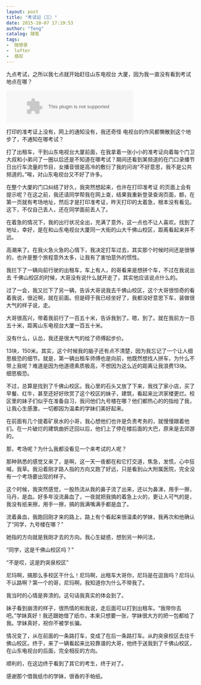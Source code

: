 ```yaml
---
layout: post
title: "考试记（三）"
date: 2015-10-07 17:19:53
author: "Teng"
catalog: 随笔
tags:
-  随想录
-  lofter
-  感叹
---
```

九点考试，之所以我七点就开始赶往山东电视台 大厦，因为我一直没有看到考试地点在哪？

<embed height="86" width="340" invokeurls="false" src="http://music.163.com/style/swf/widget.swf?sid=26508242&amp;type=2&amp;auto=1&amp;width=320&amp;height=66" wmode="transparent">

打印的准考证上没有，网上的通知没有，我还奇怪 电视台的作风都懒散到这个地步了，不通知在哪考试？

打了出租车，干到山东电视台大厦前面，在我拿着一张小小的准考证向着每个门卫大叔和小弟问了一圈以后还是不知道在哪考试？期间还看到某频道的在门口录播节日出行车流量的节目，女播音很是高冷的敷衍了我的问询“不好意思，我不是公共频道的。”唉，对山东电视台又不好了许多。

在整个大厦的门口纠结了好久，我突然想起来，也许在打印准考证 的页面上会有提示呢？在这之前，我还请同学帮我在网上查，结果我重新登录查询页面，额，在第一页就有考场地址，然后才是打印准考证，昨天打印的太着急，根本没有看见。这下，不仅自己丢人，还在同学面前丢人了。

在着急的情况下，我的出行状况全出，充满了意外，这一点也不让人喜欢。找到了地址，幸好，是在和山东电视台大厦同一大街的山大千佛山校区，距离看起来并不远。

高潮来了。在我火急火急的心情下，我决定打车过去，其实那个时候时间还是很够的，也许是整个旅程意外太多，让我有了害怕意外的惯性。

我拦下了一辆向前行驶的出租车，车上有人，的哥看来是想拼个车，不过在我说出去 千佛山校区的时候，大哥没有说什么就开走了，其实他应该说点什么的。

过了一会，我又拦下了另一辆，告诉大哥说我去千佛山校区，这个大哥很惊奇的看着我说，很近啊，就在前面。但是碍于我已经坐好了，我都没好意思下车，装做很大气的样子说，走。

大哥很高兴，带着我前行了一百五十米，告诉我到了。嗯，到了。就在我前方一百五十米，距离山东电视台大厦一百五十米。

没有什么，认怂，我还是很大气的给了师傅起步价。

13块，150米。其实，这个时候我的脑子还有点不清楚，因为我忘记了一个让人细思极恐的细节。就是，第一辆出租车师傅也是向前，他既然想找人拼车，为什么不带上我呢？难道是因为他道德素质极高，不想因为这么近的距离让我浪费13块。细思极恐。

不过，总算是找到了千佛山校区。我心里的石头又放了下来，我找了家小店，买了早餐、红牛，甚至还好好欣赏了这个校区的妹子，建筑，看起来比洪家楼更烂。校区里的妹子们似乎在准备自习，我问他们九号楼在哪？他们都热心的的指给了我，让我心生感激，一切都因为温柔的学妹们美好起来。

在前面有几个提着矿泉水的小哥，我心想他们也许是负责考务的，就慢慢跟着他们。在一片破烂的建筑曲折迂回以后，他们上了停在楼后面的大巴，原来是去郊游的。

那，考场呢？为什么我都没看见一个来考试的人呢？

那种熟悉的感觉又来了，是啊，这一天一夜都在和它打交道，焦急，发慌，心中狂喊，我草。我沿着刚才路人指的方向又跑了好远，只是看到山大附属医院，完全没有一个考场要出现的样子。

这个时候，我突然感觉，一股热流从我的鼻子流了出来，还以为鼻涕，用手一擦，马丹，是血。好多年没流鼻血了，一夜就把我搞的着急上火的，更让人可气的是，我没有纸来擦，用手一擦，搞的我满嘴满手都是血了。

流着鼻血，我跑回刚才来的路上，路上有个看起来很温柔的学妹，我再次和他确认了“同学，九号楼在哪？”

她指的方向就是我刚才去的方向。我心生疑惑，想到另一种问法，

“同学，这是千佛山校区吗？”

“不是哎，这是趵突泉校区”

尼玛啊，搞那么多校区干什么！尼玛啊，出租车大哥你，尼玛是在逗我吗？尼玛认不认路啊？第一个的哥，尼玛啊，我知道你为什么不带我了。

我当时的心情是奔溃的。这句话我真实的体会到了。

妹子看到崩溃的样子，很热情的和我说，走后面可以打到出租车。“我带你去吧。”学妹真好！我还跟她借了纸巾，本来只想要一张，学妹很大方的把一包都给了我。学妹真好，祝你不被学长骗。

情况变了，从在前面的一条路打车，变成了在后一条路打车。从趵突泉校区去往千佛山校区。终于，来了一辆看起来比较靠谱的大哥，他终于送我到了千佛山校区，在山东电视台的后面，完全相反的方向。

顺利的，在这边终于看到了其它的考生，终于对了。

感谢那个借我纸巾的学妹，很香的手帕纸。
